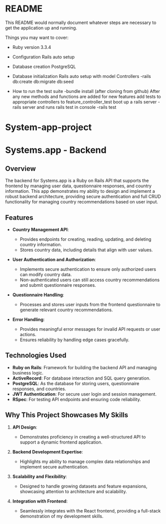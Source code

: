 # README

This README would normally document whatever steps are necessary to get the
application up and running.

Things you may want to cover:

- Ruby version
  3.3.4

- Configuration
  Rails auto setup

- Database creation
  PostgreSQL
- Database initialization
  Rails auto setup with model Controllers
  -rails db:create db:migrate db:seed

- How to run the test suite
  -bundle install (after cloning from github)
  After any new methods and functions are added for new features
  add tests to appropriate controllers to feature_controller_test
  boot up a rails server
  -rails server
  and runs rails test in console
  -rails test

# System-app-project

# Systems.app - Backend

## Overview

The backend for Systems.app is a Ruby on Rails API that supports the frontend by managing user data, questionnaire responses, and country information. This app demonstrates my ability to design and implement a robust backend architecture, providing secure authentication and full CRUD functionality for managing country recommendations based on user input.

## Features

- **Country Management API**:

  - Provides endpoints for creating, reading, updating, and deleting country information.
  - Stores country data, including details that align with user values.

- **User Authentication and Authorization**:

  - Implements secure authentication to ensure only authorized users can modify country data.
  - Non-authenticated users can still access country recommendations and submit questionnaire responses.

- **Questionnaire Handling**:

  - Processes and stores user inputs from the frontend questionnaire to generate relevant country recommendations.

- **Error Handling**:
  - Provides meaningful error messages for invalid API requests or user actions.
  - Ensures reliability by handling edge cases gracefully.

## Technologies Used

- **Ruby on Rails**: Framework for building the backend API and managing business logic.
- **ActiveRecord**: For database interaction and SQL query generation.
- **PostgreSQL**: As the database for storing users, questionnaire responses, and countries.
- **JWT Authentication**: For secure user login and session management.
- **RSpec**: For testing API endpoints and ensuring code reliability.

## Why This Project Showcases My Skills

1. **API Design**:

   - Demonstrates proficiency in creating a well-structured API to support a dynamic frontend application.

2. **Backend Development Expertise**:

   - Highlights my ability to manage complex data relationships and implement secure authentication.

3. **Scalability and Flexibility**:

   - Designed to handle growing datasets and feature expansions, showcasing attention to architecture and scalability.

4. **Integration with Frontend**:
   - Seamlessly integrates with the React frontend, providing a full-stack demonstration of my development skills.
